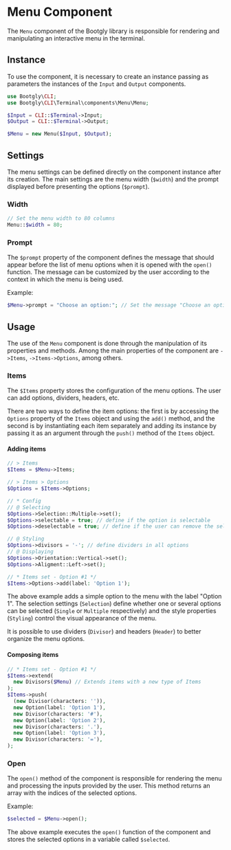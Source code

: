 # Menu Component

The `Menu` component of the Bootgly library is responsible for rendering and manipulating an interactive menu in the terminal.

## Instance

To use the component, it is necessary to create an instance passing as parameters the instances of the `Input` and `Output` components.

```php
use Bootgly\CLI;
use Bootgly\CLI\Terminal\components\Menu\Menu;

$Input = CLI::$Terminal->Input;
$Output = CLI::$Terminal->Output;

$Menu = new Menu($Input, $Output);
```

## Settings

The menu settings can be defined directly on the component instance after its creation. The main settings are the menu width (`$width`) and the prompt displayed before presenting the options (`$prompt`).

### Width

```php
// Set the menu width to 80 columns
Menu::$width = 80;
```

### Prompt

The `$prompt` property of the component defines the message that should appear before the list of menu options when it is opened with the `open()` function. The message can be customized by the user according to the context in which the menu is being used.

Example:

```php
$Menu->prompt = "Choose an option:"; // Set the message "Choose an option:" as the menu prompt
```

## Usage

The use of the `Menu` component is done through the manipulation of its properties and methods. Among the main properties of the component are `->Items`, `->Items->Options`, among others.

### Items

The `$Items` property stores the configuration of the menu options. The user can add options, dividers, headers, etc.

There are two ways to define the item options: the first is by accessing the `Options` property of the `Items` object and using the `add()` method, and the second is by instantiating each item separately and adding its instance by passing it as an argument through the `push()` method of the `Items` object.

#### Adding items

```php
// > Items
$Items = $Menu->Items;

// > Items > Options
$Options = $Items->Options;

// * Config
// @ Selecting
$Options->Selection::Multiple->set();
$Options->selectable = true; // define if the option is selectable
$Options->deselectable = true; // define if the user can remove the selection after selecting

// @ Styling
$Options->divisors = '-'; // define dividers in all options
// @ Displaying
$Options->Orientation::Vertical->set();
$Options->Aligment::Left->set();

// * Items set - Option #1 */
$Items->Options->add(label: 'Option 1');
```

The above example adds a simple option to the menu with the label "Option 1". The selection settings (`Selection`) define whether one or several options can be selected (`Single` or `Multiple` respectively) and the style properties (`Styling`) control the visual appearance of the menu.

It is possible to use dividers (`Divisor`) and headers (`Header`) to better organize the menu options.

#### Composing items

```php
// * Items set - Option #1 */
$Items->extend(
  new Divisors($Menu) // Extends items with a new type of Items
);
$Items->push(
  (new Divisor(characters: '')),
  new Option(label: 'Option 1'),
  new Divisor(characters: '#'),
  new Option(label: 'Option 2'),
  new Divisor(characters: '.'),
  new Option(label: 'Option 3'),
  new Divisor(characters: '='),
);
```

### Open

The `open()` method of the component is responsible for rendering the menu and processing the inputs provided by the user. This method returns an array with the indices of the selected options.

Example:

```php
$selected = $Menu->open();
```

The above example executes the `open()` function of the component and stores the selected options in a variable called `$selected`.

